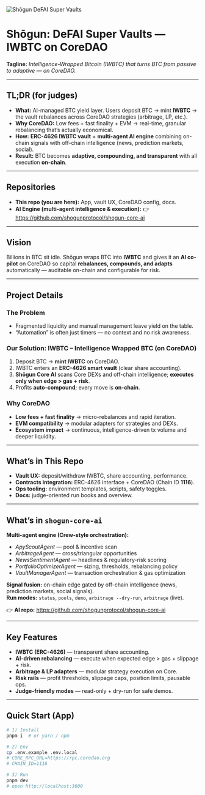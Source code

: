 ![Shōgun DeFAI Super Vaults](header.gif)

# Shōgun: DeFAI Super Vaults — IWBTC on CoreDAO

**Tagline:** *Intelligence-Wrapped Bitcoin (IWBTC) that turns BTC from passive to adaptive — on CoreDAO.*

---

## TL;DR (for judges)

- **What:** AI-managed BTC yield layer. Users deposit BTC → mint **IWBTC** → the vault rebalances across CoreDAO strategies (arbitrage, LP, etc.).
- **Why CoreDAO:** Low fees + fast finality + EVM → real-time, granular rebalancing that’s actually economical.
- **How:** **ERC-4626 IWBTC vault** + **multi-agent AI engine** combining on-chain signals with off-chain intelligence (news, prediction markets, social).
- **Result:** BTC becomes **adaptive, compounding, and transparent** with all execution **on-chain**.

---

## Repositories

- **This repo (you are here):** App, vault UX, CoreDAO config, docs.
- **AI Engine (multi-agent intelligence & execution):** 👉 https://github.com/shogunprotocol/shogun-core-ai

---

## Vision

Billions in BTC sit idle. Shōgun wraps BTC into **IWBTC** and gives it an **AI co-pilot** on CoreDAO so capital **rebalances, compounds, and adapts** automatically — auditable on-chain and configurable for risk.

---

## Project Details

### The Problem
- Fragmented liquidity and manual management leave yield on the table.  
- “Automation” is often just timers — no context and no risk awareness.

### Our Solution: **IWBTC – Intelligence Wrapped BTC (on CoreDAO)**
1. Deposit BTC → **mint IWBTC** on CoreDAO.  
2. IWBTC enters an **ERC-4626 smart vault** (clear share accounting).  
3. **Shōgun Core AI** scans Core DEXs and off-chain intelligence; **executes only when edge > gas + risk**.  
4. Profits **auto-compound**; every move is **on-chain**.

### Why CoreDAO
- **Low fees + fast finality** → micro-rebalances and rapid iteration.  
- **EVM compatibility** → modular adapters for strategies and DEXs.  
- **Ecosystem impact** → continuous, intelligence-driven tx volume and deeper liquidity.

---

## What’s in This Repo

- **Vault UX:** deposit/withdraw IWBTC, share accounting, performance.  
- **Contracts integration:** ERC-4626 interface + CoreDAO (Chain ID **1116**).  
- **Ops tooling:** environment templates, scripts, safety toggles.  
- **Docs:** judge-oriented run books and overview.

---

## What’s in `shogun-core-ai`

**Multi-agent engine (Crew-style orchestration):**
- *ApyScoutAgent* — pool & incentive scan  
- *ArbitrageAgent* — cross/triangular opportunities  
- *NewsSentimentAgent* — headlines & regulatory-risk scoring  
- *PortfolioOptimizerAgent* — sizing, thresholds, rebalancing policy  
- *VaultManagerAgent* — transaction orchestration & gas optimization

**Signal fusion:** on-chain edge gated by off-chain intelligence (news, prediction markets, social signals).  
**Run modes:** `status`, `pools`, `demo`, `arbitrage --dry-run`, `arbitrage` (live).

👉 **AI repo:** https://github.com/shogunprotocol/shogun-core-ai

---

## Key Features

- **IWBTC (ERC-4626)** — transparent share accounting.  
- **AI-driven rebalancing** — execute when expected edge > gas + slippage + risk.  
- **Arbitrage & LP adapters** — modular strategy execution on Core.  
- **Risk rails** — profit thresholds, slippage caps, position limits, pausable ops.  
- **Judge-friendly modes** — read-only + dry-run for safe demos.

---

## Quick Start (App)

```bash
# 1) Install
pnpm i  # or yarn / npm

# 2) Env
cp .env.example .env.local
# CORE_RPC_URL=https://rpc.coredao.org
# CHAIN_ID=1116

# 3) Run
pnpm dev
# open http://localhost:3000
